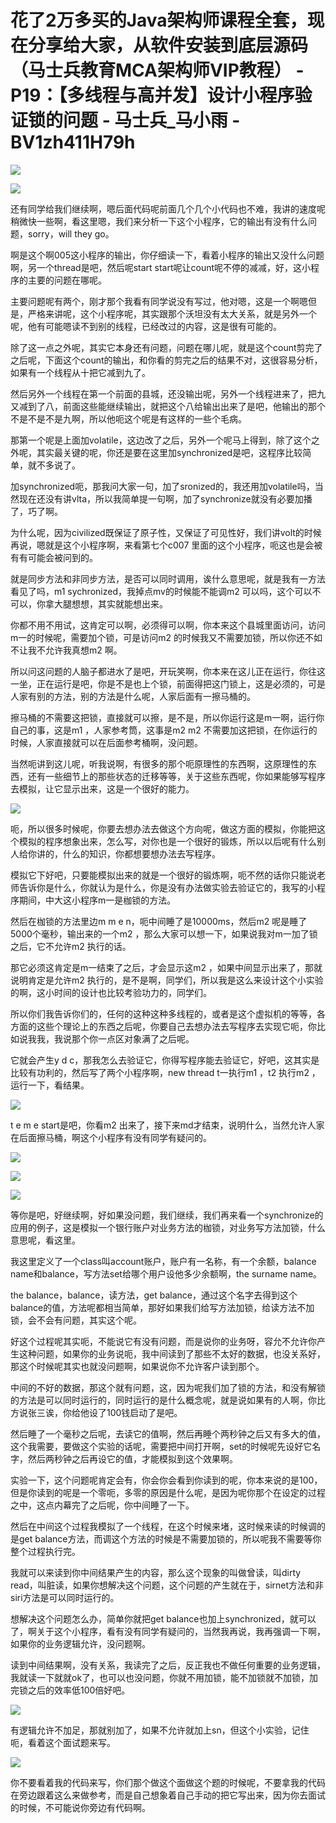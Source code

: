 # 花了2万多买的Java架构师课程全套，现在分享给大家，从软件安装到底层源码（马士兵教育MCA架构师VIP教程） - P19：【多线程与高并发】设计小程序验证锁的问题 - 马士兵_马小雨 - BV1zh411H79h

![](img/5b868acf6b35e688914117ad7cf06aff_0.png)

![](img/5b868acf6b35e688914117ad7cf06aff_1.png)

还有同学给我们继续啊，嗯后面代码呢前面几个几个小代码也不难，我讲的速度呢稍微快一些啊，看这里嗯，我们来分析一下这个小程序，它的输出有没有什么问题，sorry，will they go。

啊是这个啊005这小程序的输出，你仔细读一下，看着小程序的输出又没什么问题啊，另一个thread是吧，然后呢start start呢让count呢不停的减减，好，这小程序的主要的问题在哪呢。

主要问题呢有两个，刚才那个我看有同学说没有写过，他对嗯，这是一个啊嗯但是，严格来讲呢，这个小程序呢，其实跟那个沃坦没有太大关系，就是另外一个呢，他有可能嗯读不到别的线程，已经改过的内容，这是很有可能的。

除了这一点之外呢，其实它本身还有问题，问题在哪儿呢，就是这个count剪完了之后呢，下面这个count的输出，和你看的剪完之后的结果不对，这很容易分析，如果有一个线程从十把它减到九了。

然后另外一个线程在第一个前面的县城，还没输出呢，另外一个线程进来了，把九又减到了八，前面这些能继续输出，就把这个八给输出出来了是吧，他输出的那个不是不是不是九啊，所以他呃这个呢是有这样的一些个毛病。

那第一个呢是上面加volatile，这边改了之后，另外一个呢马上得到，除了这个之外呢，其实最关键的呢，你还是要在这里加synchronized是吧，这程序比较简单，就不多说了。

加synchronized呃，那我问大家一句，加了sronized的，我还用加volatile吗，当然现在还没有讲vlta，所以我简单提一句啊，加了synchronize就没有必要加播了，巧了啊。

为什么呢，因为civilized既保证了原子性，又保证了可见性好，我们讲volt的时候再说，嗯就是这个小程序啊，来看第七个c007 里面的这个小程序，呃这也是会被有有可能会被问到的。

就是同步方法和非同步方法，是否可以同时调用，诶什么意思呢，就是我有一方法看见了吗，m1 sychronized，我掉点mv的时候能不能调m2 可以吗，这个可以不可以，你拿大腿想想，其实就能想出来。

你都不用不用试，这肯定可以啊，必须得可以啊，你本来这个县城里面访问，访问m一的时候呢，需要加个锁，可是访问m2 的时候我又不需要加锁，所以你还不如不让我不允许我真想m2 啊。

所以问这问题的人脑子都进水了是吧，开玩笑啊，你本来在这儿正在运行，你往这一坐，正在运行是吧，你是不是也上个锁，前面得把这门锁上，这是必须的，可是人家有别的方法，别的方法是什么呢，人家后面有一擦马桶的。

擦马桶的不需要这把锁，直接就可以擦，是不是，所以你运行这是m一啊，运行你自己的事，这是m1 ，人家参考筒，这事是m2 m2 不需要加这把锁，在你运行的时候，人家直接就可以在后面参考桶啊，没问题。

当然呃讲到这儿呢，听我说啊，有很多的那个呃原理性的东西啊，这原理性的东西，还有一些细节上的那些状态的迁移等等，关于这些东西呢，你如果能够写程序去模拟，让它显示出来，这是一个很好的能力。



![](img/5b868acf6b35e688914117ad7cf06aff_3.png)

呃，所以很多时候呢，你要去想办法去做这个方向呢，做这方面的模拟，你能把这个模拟的程序想象出来，怎么写，对你也是一个很好的锻炼，所以以后呢有什么别人给你讲的，什么的知识，你都想要想办法去写程序。

模拟它下好吧，只要能模拟出来的就是一个很好的锻炼啊，呃不然的话你只能说老师告诉你是什么，你就认为是什么，你是没有办法做实验去验证它的，我写的小程序期间，中大这小程序m一是枷锁的方法。

然后在枷锁的方法里边m m e n，呃中间睡了是10000ms，然后m2 呢是睡了5000个毫秒，输出来的一个m2 ，那么大家可以想一下，如果说我对m一加了锁之后，它不允许m2 执行的话。

那它必须这肯定是m一结束了之后，才会显示这m2 ，如果中间显示出来了，那就说明肯定是允许m2 执行的，是不是啊，同学们，所以我是这么来设计这个小实验的啊，这小时间的设计也比较考验功力的，同学们。

所以你们我告诉你们的，任何的这种这种多线程的，或者是这个虚拟机的等等，各方面的这些个理论上的东西之后呢，你要自己去想办法去写程序去实现它呃，你比如说我我，我说那个你一点区对象满了之后呢。

它就会产生y d c，那我怎么去验证它，你得写程序能去验证它，好吧，这其实是比较有功利的，然后写了两个小程序啊，new thread t一执行m1 ，t2 执行m2 ，运行一下，看结果。



![](img/5b868acf6b35e688914117ad7cf06aff_5.png)

t e m e start是吧，你看m2 出来了，接下来md才结束，说明什么，当然允许人家在后面擦马桶，啊这个小程序有没有同学有疑问的。



![](img/5b868acf6b35e688914117ad7cf06aff_7.png)

![](img/5b868acf6b35e688914117ad7cf06aff_8.png)

![](img/5b868acf6b35e688914117ad7cf06aff_9.png)

等你是吧，好继续啊，好如果没问题，我们继续，我们再来看一个synchronize的应用的例子，这是模拟一个银行账户对业务方法的枷锁，对业务写方法加锁，什么意思呢，看这里。

我这里定义了一个class叫account账户，账户有一名称，有一个余额，balance name和balance，写方法set给哪个用户设他多少余额啊，the surname name。

the balance，balance，读方法，get balance，通过这个名字去得到这个balance的值，方法呢都相当简单，那好如果我们给写方法加锁，给读方法不加锁，会不会有问题，其实这个呢。

好这个过程呢其实呃，不能说它有没有问题，而是说你的业务呀，容允不允许你产生这种问题，如果你的业务说呃，我中间读到了那些不太好的数据，也没关系好，那这个时候呢其实也就没问题啊，如果说你不允许客户读到那个。

中间的不好的数据，那这个就有问题，这，因为呢我们加了锁的方法，和没有解锁的方法是可以同时运行的，同时运行的是什么概念呢，就是说如果有的人啊，你比方说张三诶，你给他设了100钱启动了是吧。

然后睡了一个毫秒之后呢，去读它的值啊，然后再睡个两秒钟之后又有多大的值，这个我需要，要做这个实验的话呢，需要把中间打开啊，set的时候呢先设好它名字，然后两秒钟之后再设它的值，才能模拟到这个效果啊。

实验一下，这个问题呢肯定会有，你会你会看到你读到的呢，你本来说的是100，但是你读到的呢是一个零呃，多零的原因是什么呢，是因为呢你那个在设定的过程之中，这点内幕完了之后呢，你中间睡了一下。

然后在中间这个过程我模拟了一个线程，在这个时候来堵，这时候来读的时候调的是get balance方法，而调这个方法的时候是不需要加锁的，所以呢我不需要等你整个过程执行完。

我就可以来读到你中间结果产生的内容，那么这个现象的叫做曾读，叫dirty read，叫脏读，如果你想解决这个问题，这个问题的产生就在于，sirnet方法和非siri方法是可以同时运行的。

想解决这个问题怎么办，简单你就把get balance也加上synchronized，就可以了，啊关于这个小程序，看有没有同学有疑问的，当然我再说，我再强调一下啊，如果你的业务逻辑允许，没问题啊。

读到中间结果啊，没有关系，我读完了之后，反正我也不做任何重要的业务逻辑，我就读一下就就ok了，也可以也没问题，你就不用加锁，能不加锁就不加锁，加完锁之后的效率低100倍好吧。



![](img/5b868acf6b35e688914117ad7cf06aff_11.png)

有逻辑允许不加足，那就别加了，如果不允许就加上sn，但这个小实验，记住呃，看着这个面试题来写。

![](img/5b868acf6b35e688914117ad7cf06aff_13.png)

你不要看着我的代码来写，你们那个做这个面做这个题的时候呢，不要拿我的代码在旁边跟着这么来做参考，而是自己想象着自己手动的把它写出来，因为你去面试的时候，不可能说你旁边有代码啊。

